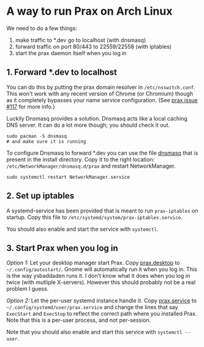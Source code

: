 # A way to run Prax on Arch Linux

We need to do a few things:

1. make traffic to \*.dev go to localhost (with dnsmasq)
2. forward traffic on port 80/443 to 22559/22558 (with iptables)
3. start the prax daemon itself when you log in


## 1. Forward \*.dev to localhost

You can do this by putting the prax domain resolver in `/etc/nsswitch.conf`. This won't work with any recent version of Chrome (or Chromium) though as it completely bypasses your name service configuration. (See [prax issue #117](https://github.com/ysbaddaden/prax/issues/117) for more info.)

Luckily Dnsmasq provides a solution. Dnsmasq acts like a local caching DNS server. It can do a lot more though; you should check it out.

```shell
sudo pacman -S dnsmasq
# and make sure it is running
```

To configure Dnsmasq to forward \*.dev you can use the file [dnsmasq](../dnsmasq) that is present in the install directory. Copy it to the right location: `/etc/NetworkManager/dnsmasq.d/prax` and restart NetworkManager.

```shell
sudo systemctl restart NetworkManager.service
```

## 2. Set up iptables

A systemd-service has been provided that is meant to run `prax-iptables` on startup. Copy this file to `/etc/systemd/system/prax-iptables.service`.

You should also enable and start the service with `systemctl`.

## 3. Start Prax when you log in

*Option 1:* Let your desktop manager start Prax. Copy [prax.desktop](../prax.desktop) to `~/.config/autostart/`. Gnome will automatically run it when you log in. This is the way ysbaddaden runs it. I don't know what it does when you log in twice (with mutliple X-servers). However this should probably not be a real problem I guess.

*Option 2:* Let the per-user systemd instance handle it. Copy [prax.service](../prax.service) to `~/.config/systemd/user/prax.service` and change the lines that say `ExecStart` and `ExecStop` to reflect the correct path where you installed Prax. Note that this is a per-user process, and not per-session.

Note that you should also enable and start this service with `systemctl --user`.
